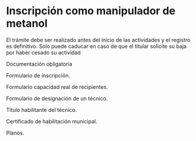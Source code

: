# Inscripción como manipulador de metanol

El trámite debe ser realizado antes del inicio de las actividades y el registro es definitivo. Solo puede caducar en caso de que el titular solicite su baja por haber cesado su actividad

Documentación obligatoria

Formulario de inscripción.

Formulario capacidad real de recipientes.

Formulario de designación de un técnico.

Título habilitante del técnico.

Certificado de habilitación municipal.

Planos.